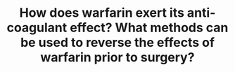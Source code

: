 ---
title: "How does warfarin exert its anti-coagulant effect? What methods can be used to reverse the effects of warfarin prior to surgery?"
entityType: SAQ
exam: PEX
college: ANZCA
year: 2012
sitting: B
question: 1
passRate: 64
EC_expectedDomains:
- "Management of warfarin reversal lends itself to a discussion of time course and urgency"
EC_extraCredit:
- "There were a few excellent answers with a complete listing of constituents and doses of the latter two agents."
- "Most appreciated the fact that warfarin blocked the conversion of vitamin K from its oxidised state to its reduced form therefore being unable to gamma-carboxylate glutamate residues of factors 2, 7, 9 and 10 as well as the anti-coagulant proteins C and S."
- "The majority of candidates appreciated the significance of the half lives of each and the subsequent propensity of a hypercoagulable state early in warfarin treatment."
EC_errorsCommon:
- "However discussion focused mainly on vitamin K and fresh frozen plasma administration, albeit generally of a high quality."
- "Not all appreciated that stopping the drug prior to elective surgery was an appropriate course of action."
- "Only half mentioned prothrombin complex concentrates ('Prothrombinex') and a handful of answers mentioned activated factor 7 in the 'excessively' warfarinised bleeding patient."
---